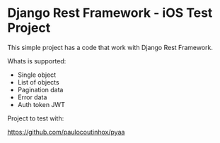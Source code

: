 # Django Rest Framework - iOS Test Project

This simple project has a code that work with Django Rest Framework.

Whats is supported:

- Single object
- List of objects
- Pagination data
- Error data
- Auth token JWT

Project to test with:

https://github.com/paulocoutinhox/pyaa
